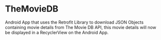 # TheMovieDB
Android App that uses the Retrofit Library to download JSON Objects containing movie details from The Movie DB API, this movie details will now be displayed in a RecyclerView on the Android App.
